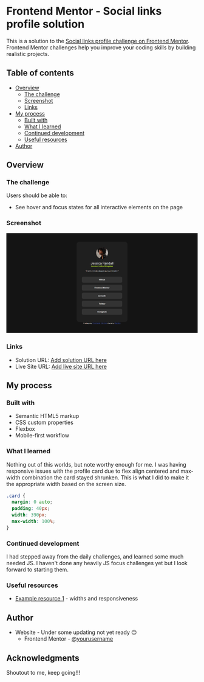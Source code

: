 # Frontend Mentor - Social links profile solution

This is a solution to the [Social links profile challenge on Frontend Mentor](https://www.frontendmentor.io/challenges/social-links-profile-UG32l9m6dQ). Frontend Mentor challenges help you improve your coding skills by building realistic projects.

## Table of contents

- [Overview](#overview)
  - [The challenge](#the-challenge)
  - [Screenshot](#screenshot)
  - [Links](#links)
- [My process](#my-process)
  - [Built with](#built-with)
  - [What I learned](#what-i-learned)
  - [Continued development](#continued-development)
  - [Useful resources](#useful-resources)
- [Author](#author)

## Overview

### The challenge

Users should be able to:

- See hover and focus states for all interactive elements on the page

### Screenshot

![](./assets/images/screenshot.png)

### Links

- Solution URL: [Add solution URL here](https://your-solution-url.com)
- Live Site URL: [Add live site URL here](https://your-live-site-url.com)

## My process

### Built with

- Semantic HTML5 markup
- CSS custom properties
- Flexbox
- Mobile-first workflow

### What I learned

Nothing out of this worlds, but note worthy enough for me. I was having responsive issues with the profile card due to flex align centered and max-width combination the card stayed shrunken. This is what I did to make it the appropriate width based on the screen size.

```css
.card {
  margin: 0 auto;
  padding: 40px;
  width: 390px;
  max-width: 100%;
}
```

### Continued development

I had stepped away from the daily challenges, and learned some much needed JS. I haven't done any heavily JS focus challenges yet but I look forward to starting them.

### Useful resources

- [Example resource 1](https://www.mozilla.com) - widths and responsiveness

## Author

- Website - Under some updating not yet ready 😔
  - Frontend Mentor - [@yourusername](https://www.frontendmentor.io/profile/moncadad)

## Acknowledgments

Shoutout to me, keep going!!!

